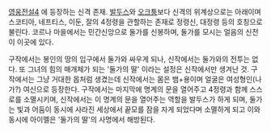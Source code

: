 [영웅전설4](%EC%98%81%EC%9B%85%EC%A0%84%EC%84%A44.md) 에 등장하는 신격 존재.
[발두스](%EB%B0%9C%EB%91%90%EC%8A%A4.md)와
[오크툼](%EC%98%A4%ED%81%AC%ED%88%BC.md)보다 신격의 위계상으로는 아래이며 스코티아, 네프티스, 이둔, 잘의
4정령을 관할하는 존재로 정령신, 대정령 등의 호칭으로 불린다. 코르나 마을에서는 민간신앙으로 둘가를 신봉하며, 둘가를 모시는 얼음의 신전이
이곳에 있다.

구작에서는 봉인의 땅의 입구에서 둘가와 싸우게 되나, 신작에서는 둘가와의 전투는 없다. 또 그녀의 힘의 매개체가 되는 '둘가의 딸' 이라는
설정은 신작에서만 생겨난 것. 구작에서는 그냥 거대한 몹처럼 생겼는데 신작에서는 몸은 뱀+용이며 얼굴은 여성형인(나가?) 여신으로 등장한다.
구작에서는 마지막에 명계의 문을 열어주고 4정령과 함께 스스로를 소멸시키며, 신작에서는 이 명계의 문을 열어주는 역할을 발두스가 하게 되며,
둘가는 빛과 어둠이 동시에 사라진 세상에서 끝모를 잠을 자게 되었다며 소멸하게 되고 이와 동시에 아이멜은 '둘가의 딸'의 사명에서 해방된다.  


